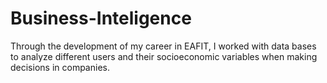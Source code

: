 # Business-Inteligence
Through the development of my career in EAFIT, I worked with data bases to analyze different users and their socioeconomic variables when making decisions in companies.
